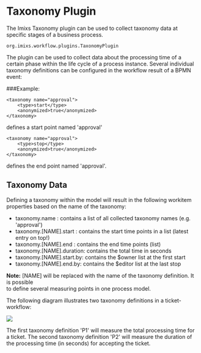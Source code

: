 # Taxonomy Plugin 

The Imixs Taxonomy plugin can be used to collect taxonomy data at specific stages of a business process.


    org.imixs.workflow.plugins.TaxonomyPlugin
    
The plugin can be used to collect data about the processing time of a certain phase within the life cycle of a process instance. Several individual taxonomy definitions can be configured in the workflow result of a BPMN event:


###Example:

    <taxonomy name="approval">
    	<type>start</type>
    	<anonymized>true</anonymized>
    </taxonomy>
    

defines a start point named 'approval'

    <taxonomy name="approval">
    	<type>stop</type>
    	<anonymized>true</anonymized>
    </taxonomy>
    

defines the end point named 'approval'. 

## Taxonomy Data 

Defining a taxonomy within the model will result in the following workitem properties based on the name of the taxonomy:

  * taxonomy.name : contains a list of all collected taxonomy names (e.g. 'approval')
  * taxonomy.[NAME].start : contains the start time points in a list (latest entry on top!)
  * taxonomy.[NAME].end : contains the end time points (list)
  * taxonomy.[NAME].duration: contains the total time in seconds
  * taxonomy.[NAME].start.by: contains the $owner list at the first start
  * taxonomy.[NAME].end.by: contains the $editor list at the last stop
  
**Note:** [NAME] will be replaced with the name of the taxonomy definition. It is possible  
 to define several measuring points in one process model.
  
The following diagram illustrates two taxonomy definitions in a ticket-workflow:


<img src="../../images/analysisplugin.png"/>  


The first taxonomy definition 'P1' will measure the total processing time for a ticket. The second taxonomy definition 'P2' will measure the duration of the processing time (in seconds) for accepting the ticket.




